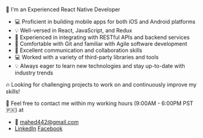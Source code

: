 🚀 I'm an Experienced React Native Developer

* 💻 Proficient in building mobile apps for both iOS and Android platforms
* 💡 Well-versed in React, JavaScript, and Redux
* 📱 Experienced in integrating with RESTful APIs and backend services
* 🔧 Comfortable with Git and familiar with Agile software development
* 💬 Excellent communication and collaboration skills
* 💻 Worked with a variety of third-party libraries and tools
* 💡 Always eager to learn new technologies and stay up-to-date with industry trends

🔥 Looking for challenging projects to work on and continuously improve my skills!

📇 Feel free to contact me within my working hours (9:00AM - 6:00PM PST🇵🇰) at
* 📧 mahed442@gmail.com
* [LinkedIn](https://www.linkedin.com/in/mahedshahzad) [Facebook](https://www.facebook.com/mahedshahzad)
